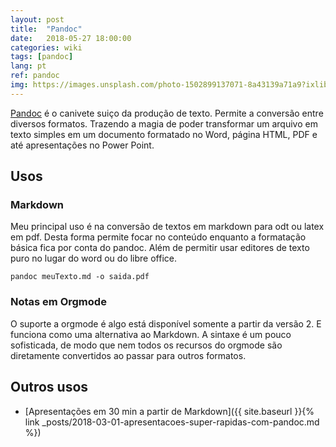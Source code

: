 ```yaml
---
layout: post
title:  "Pandoc"
date:   2018-05-27 18:00:00
categories: wiki
tags: [pandoc]
lang: pt
ref: pandoc
img: https://images.unsplash.com/photo-1502899137071-8a43139a71a9?ixlib=rb-0.3.5&ixid=eyJhcHBfaWQiOjEyMDd9&s=32a141308361d91fcf6b378b2e88dfaa&auto=format&fit=crop&w=1350&q=80
---
```


[Pandoc](http://pandoc.org) é o canivete suiço da produção de texto. Permite a conversão entre diversos formatos. Trazendo a magia de poder transformar um arquivo em texto simples em um documento formatado no Word, página HTML, PDF e até apresentações no Power Point.

## Usos

### Markdown

Meu principal uso é na conversão de textos em markdown para odt ou latex em pdf. Desta forma permite focar no conteúdo enquanto a formatação básica fica por conta do pandoc. Além de permitir usar editores de texto puro no lugar do word ou do libre office.

```
pandoc meuTexto.md -o saida.pdf
```

### Notas em Orgmode

O suporte a orgmode é algo está disponível somente a partir da versão 2. E funciona como uma alternativa ao Markdown. A sintaxe é um pouco sofisticada, de modo que nem todos os recursos do orgmode são diretamente convertidos ao passar para outros formatos.

## Outros usos

 * [Apresentações em 30 min a partir de Markdown]({{ site.baseurl }}{% link _posts/2018-03-01-apresentacoes-super-rapidas-com-pandoc.md %})
